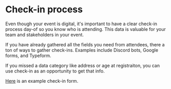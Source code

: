 # Check-in process

Even though your event is digital, it's important to have a clear check-in process day-of so you know who is attending. This data is valuable for your team and stakeholders in your event. 

If you have already gathered all the fields you need from attendees, there a ton of ways to gather check-ins. Examples include Discord bots, Google forms, and Typeform. 

If you missed a data category like address or age at registraiton, you can use check-in as an opportunity to get that info.  

[Here](https://majorleaguehacking.typeform.com/to/HxLpsQjl) is an example check-in form. 






